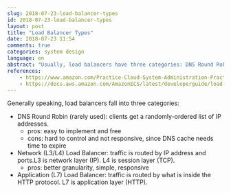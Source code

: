 ```yaml
---
slug: 2018-07-23-load-balancer-types
id: 2018-07-23-load-balancer-types
layout: post
title: "Load Balancer Types"
date: 2018-07-23 11:54
comments: true
categories: system design
language: en
abstract: "Usually, load balancers have three categories: DNS Round Robin, Network Load balancer and Application Load balancer. DNS Round Robin is rarely used as it is hard to control and not responsive. The network Load balancer has better granularity and is simple and responsive."
references:
    - https://www.amazon.com/Practice-Cloud-System-Administration-Practices/dp/032194318X
    - https://docs.aws.amazon.com/AmazonECS/latest/developerguide/load-balancer-types.html
---
```


Generally speaking, load balancers fall into three categories:

- DNS Round Robin (rarely used): clients get a randomly-ordered list of IP addresses.
    - pros: easy to implement and free
    - cons: hard to control and not responsive, since DNS cache needs time to expire
- Network (L3/L4) Load Balancer: traffic is routed by IP address and ports.L3 is network layer (IP). L4 is session layer (TCP).
    - pros: better granularity, simple, responsive
- Application (L7) Load Balancer: traffic is routed by what is inside the HTTP protocol. L7 is application layer (HTTP).
